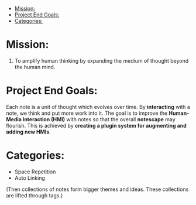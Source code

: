 - [Mission:](#mission)
- [Project End Goals:](#project-end-goals)
- [Categories:](#categories)

# Mission:

1. To amplify human thinking by expanding the medium of thought beyond the human mind.


# Project End Goals:
Each note is a unit of thought which evolves over time. By **interacting** with a note, we think and put more work into it.
The goal is to improve the **Human-Media Interaction (HMI)** with notes so that the overall **notescape** may flourish. This is achieved by **creating a plugin system for augmenting and adding new HMIs**.

# Categories:
  - Space Repetition
  - Auto Linking


(Then collections of notes form bigger themes and ideas. These collections are lifted through tags.)